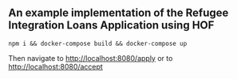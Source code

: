 ## An example implementation of the Refugee Integration Loans Application using HOF 


```
npm i && docker-compose build && docker-compose up
```

Then navigate to <http://localhost:8080/apply>
or to <http://localhost:8080/accept>
